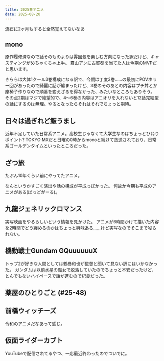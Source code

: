 ```yaml
---
title: 2025春アニメ
date: 2025-08-20
---
```


流石に2ヶ月もすると全然覚えてないなあ

## mono

原作履修済なので話そのものよりは雰囲気を楽しむ方向になった訳だけど、キャスティングがめちゃくちゃ上手。
霧山アンに古賀葵を当てた人は今期のMVPだと思います。

きららは大体1クール3巻構成になる訳で、今期は丁度3巻……の最初にPOVホラー回があったので綺麗に話が纏まったけど、3巻のそのあとの内容はプチ丼とか座椅子作りなので順番を変えざるを得なかった、みたいなところもありそう。
その点2期はマジで絶望的で、4〜6巻の内容はアニオリを入れないと12話完結型の話にするのは無理。やるとなったらそれはそれでちょっと期待。

## 日々は過ぎれど飯うまし

近年不足していた日常系アニメ。高校生じゃなくて大学生なのはちょっとひねりポイント?
TOKYO MXだと日曜の0時からmonoと続けて放送されており、日常系ゴールデンタイムといったところだった。

## ざつ旅

たぶん10年くらい前にやってたアニメ。

なんというかすごく演出や話の構成が平成っぽかった。
何故か今期も平成のアニメがある(ばっどがーる)。

## 九龍ジェネリックロマンス

実写映画をやるらしいという情報を見かけた。
アニメが6時間かけて描いた内容を2時間でどう纏めるのかはちょっと興味ある……けど実写なのでそこまで唆られない。

## 機動戦士Gundam GQuuuuuuX

トップ2が好きな人間としては鶴巻和也が監督と聞いて見ない訳にはいかなかった。
ガンダムは以前水星の魔女で脱落していたのでちょっと不安だったけど、とんでもないハイペースで話が進むので杞憂だった。

## 薬屋のひとりごと (#25-48)

## 前橋ウィッチーズ

令和のアニメだなあって感じ。

## 仮面ライダーカブト

YouTubeで配信されてるやつ、一応最近終わったのでついでに。
